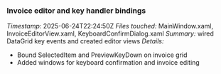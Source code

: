 ### Invoice editor and key handler bindings
*Timestamp:* 2025-06-24T22:24:50Z
*Files touched:* MainWindow.xaml, InvoiceEditorView.xaml, KeyboardConfirmDialog.xaml
*Summary:* wired DataGrid key events and created editor views
*Details:*
- Bound SelectedItem and PreviewKeyDown on invoice grid
- Added windows for keyboard confirmation and invoice editing
